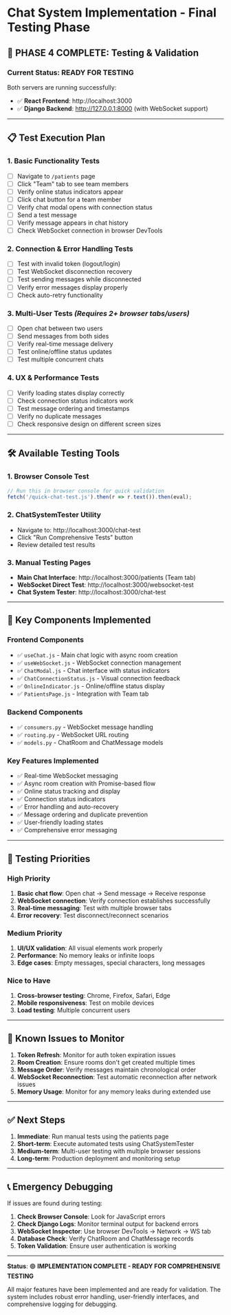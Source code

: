 # Chat System Implementation - Final Testing Phase

## 🚀 **PHASE 4 COMPLETE: Testing & Validation**

### **Current Status: READY FOR TESTING**

Both servers are running successfully:
- ✅ **React Frontend**: http://localhost:3000
- ✅ **Django Backend**: http://127.0.0.1:8000 (with WebSocket support)

---

## **📋 Test Execution Plan**

### **1. Basic Functionality Tests**
- [ ] Navigate to `/patients` page
- [ ] Click "Team" tab to see team members
- [ ] Verify online status indicators appear
- [ ] Click chat button for a team member
- [ ] Verify chat modal opens with connection status
- [ ] Send a test message
- [ ] Verify message appears in chat history
- [ ] Check WebSocket connection in browser DevTools

### **2. Connection & Error Handling Tests**
- [ ] Test with invalid token (logout/login)
- [ ] Test WebSocket disconnection recovery
- [ ] Test sending messages while disconnected
- [ ] Verify error messages display properly
- [ ] Check auto-retry functionality

### **3. Multi-User Tests** *(Requires 2+ browser tabs/users)*
- [ ] Open chat between two users
- [ ] Send messages from both sides
- [ ] Verify real-time message delivery
- [ ] Test online/offline status updates
- [ ] Test multiple concurrent chats

### **4. UX & Performance Tests**
- [ ] Verify loading states display correctly
- [ ] Check connection status indicators work
- [ ] Test message ordering and timestamps
- [ ] Verify no duplicate messages
- [ ] Check responsive design on different screen sizes

---

## **🛠️ Available Testing Tools**

### **1. Browser Console Test**
```javascript
// Run this in browser console for quick validation
fetch('/quick-chat-test.js').then(r => r.text()).then(eval);
```

### **2. ChatSystemTester Utility**
- Navigate to: http://localhost:3000/chat-test
- Click "Run Comprehensive Tests" button
- Review detailed test results

### **3. Manual Testing Pages**
- **Main Chat Interface**: http://localhost:3000/patients (Team tab)
- **WebSocket Direct Test**: http://localhost:3000/websocket-test  
- **Chat System Tester**: http://localhost:3000/chat-test

---

## **🔧 Key Components Implemented**

### **Frontend Components**
- ✅ `useChat.js` - Main chat logic with async room creation
- ✅ `useWebSocket.js` - WebSocket connection management
- ✅ `ChatModal.js` - Chat interface with status indicators
- ✅ `ChatConnectionStatus.js` - Visual connection feedback
- ✅ `OnlineIndicator.js` - Online/offline status display
- ✅ `PatientsPage.js` - Integration with Team tab

### **Backend Components**
- ✅ `consumers.py` - WebSocket message handling
- ✅ `routing.py` - WebSocket URL routing
- ✅ `models.py` - ChatRoom and ChatMessage models

### **Key Features Implemented**
- ✅ Real-time WebSocket messaging
- ✅ Async room creation with Promise-based flow
- ✅ Online status tracking and display
- ✅ Connection status indicators
- ✅ Error handling and auto-recovery
- ✅ Message ordering and duplicate prevention
- ✅ User-friendly loading states
- ✅ Comprehensive error messaging

---

## **🎯 Testing Priorities**

### **High Priority**
1. **Basic chat flow**: Open chat → Send message → Receive response
2. **WebSocket connection**: Verify connection establishes successfully
3. **Real-time messaging**: Test with multiple browser tabs
4. **Error recovery**: Test disconnect/reconnect scenarios

### **Medium Priority**
1. **UI/UX validation**: All visual elements work properly
2. **Performance**: No memory leaks or infinite loops
3. **Edge cases**: Empty messages, special characters, long messages

### **Nice to Have**
1. **Cross-browser testing**: Chrome, Firefox, Safari, Edge
2. **Mobile responsiveness**: Test on mobile devices
3. **Load testing**: Multiple concurrent users

---

## **🐛 Known Issues to Monitor**

1. **Token Refresh**: Monitor for auth token expiration issues
2. **Room Creation**: Ensure rooms don't get created multiple times
3. **Message Order**: Verify messages maintain chronological order
4. **WebSocket Reconnection**: Test automatic reconnection after network issues
5. **Memory Usage**: Monitor for any memory leaks during extended use

---

## **✅ Next Steps**

1. **Immediate**: Run manual tests using the patients page
2. **Short-term**: Execute automated tests using ChatSystemTester
3. **Medium-term**: Multi-user testing with multiple browser sessions
4. **Long-term**: Production deployment and monitoring setup

---

## **📞 Emergency Debugging**

If issues are found during testing:

1. **Check Browser Console**: Look for JavaScript errors
2. **Check Django Logs**: Monitor terminal output for backend errors
3. **WebSocket Inspector**: Use browser DevTools → Network → WS tab
4. **Database Check**: Verify ChatRoom and ChatMessage records
5. **Token Validation**: Ensure user authentication is working

---

**Status**: 🟢 **IMPLEMENTATION COMPLETE - READY FOR COMPREHENSIVE TESTING**

All major features have been implemented and are ready for validation. The system includes robust error handling, user-friendly interfaces, and comprehensive logging for debugging.
